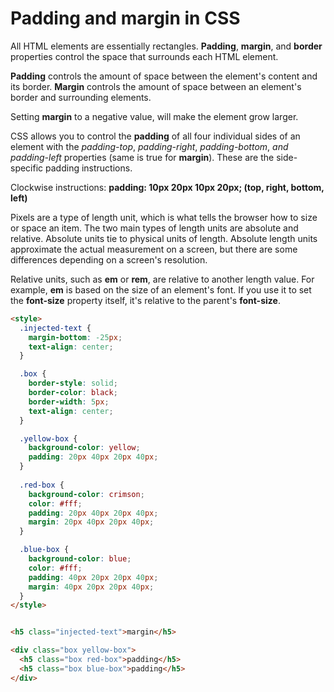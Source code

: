 # Padding and margin in CSS

All HTML elements are essentially rectangles. __Padding__, __margin__, and __border__ properties control the space that surrounds each HTML element. 

__Padding__ controls the amount of space between the element's content and its border.
__Margin__ controls the amount of space between an element's border and surrounding elements.

Setting __margin__ to a negative value, will make the element grow larger.

CSS allows you to control the __padding__ of all four individual sides of an element with the _padding-top_, _padding-right_, _padding-bottom_, _and padding-left_ properties (same is true for __margin__). These are the side-specific padding instructions.

Clockwise instructions:
__padding: 10px 20px 10px 20px; (top, right, bottom, left)__

Pixels are a type of length unit, which is what tells the browser how to size or space an item. The two main types of length units are absolute and relative. Absolute units tie to physical units of length. Absolute length units approximate the actual measurement on a screen, but there are some differences depending on a screen's resolution.

Relative units, such as __em__ or __rem__, are relative to another length value. For example, __em__ is based on the size of an element's font. If you use it to set the __font-size__ property itself, it's relative to the parent's __font-size__.


```html
<style>
  .injected-text {
    margin-bottom: -25px;
    text-align: center;
  }

  .box {
    border-style: solid;
    border-color: black;
    border-width: 5px;
    text-align: center;
  }

  .yellow-box {
    background-color: yellow;
    padding: 20px 40px 20px 40px;
  }
  
  .red-box {
    background-color: crimson;
    color: #fff;
    padding: 20px 40px 20px 40px;
    margin: 20px 40px 20px 40px;
  }

  .blue-box {
    background-color: blue;
    color: #fff;
    padding: 40px 20px 20px 40px;
    margin: 40px 20px 20px 40px;
  }
</style>


<h5 class="injected-text">margin</h5>

<div class="box yellow-box">
  <h5 class="box red-box">padding</h5>
  <h5 class="box blue-box">padding</h5>
</div>
```
